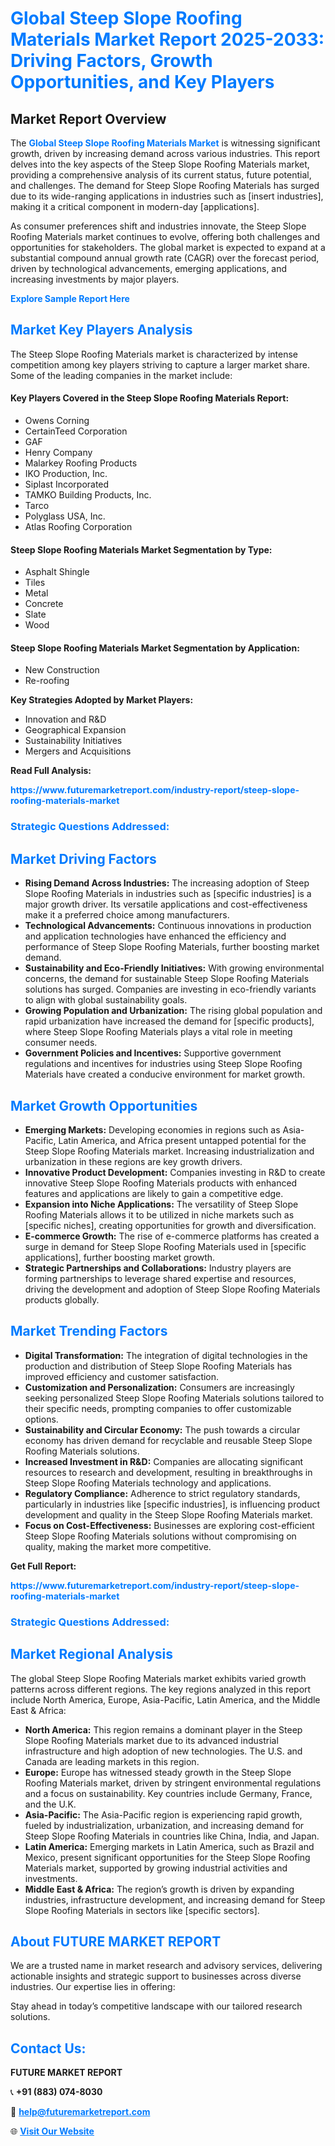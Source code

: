 <h1 style="color: #007BFF;">Global Steep Slope Roofing Materials Market Report 2025-2033: Driving Factors, Growth Opportunities, and Key Players</h1>

<section id="overview">
<h2>Market Report Overview</h2>
<p>The <a href="https://www.futuremarketreport.com/industry-report/steep-slope-roofing-materials-market" style="color: #007BFF; text-decoration: none;"><strong>Global Steep Slope Roofing Materials Market</strong></a> is witnessing significant growth, driven by increasing demand across various industries. This report delves into the key aspects of the Steep Slope Roofing Materials market, providing a comprehensive analysis of its current status, future potential, and challenges. The demand for Steep Slope Roofing Materials has surged due to its wide-ranging applications in industries such as [insert industries], making it a critical component in modern-day [applications].</p>
<p>As consumer preferences shift and industries innovate, the Steep Slope Roofing Materials market continues to evolve, offering both challenges and opportunities for stakeholders. The global market is expected to expand at a substantial compound annual growth rate (CAGR) over the forecast period, driven by technological advancements, emerging applications, and increasing investments by major players.</p>
</section>

<section id="overview">
<p><a href="https://www.futuremarketreport.com/request-sample/reportId=85989" style="color: #007BFF; text-decoration: none;"><strong>Explore Sample Report Here</strong></a></p>
</section>

<section id="key-players">
<h2 style="color: #007BFF;">Market Key Players Analysis</h2>
<p>The Steep Slope Roofing Materials market is characterized by intense competition among key players striving to capture a larger market share. Some of the leading companies in the market include:</p>
<h4>Key Players Covered in the Steep Slope Roofing Materials Report:</h4>
<ul><li>Owens Corning</li><li>CertainTeed Corporation</li><li>GAF</li><li>Henry Company</li><li>Malarkey Roofing Products</li><li>IKO Production, Inc.</li><li>Siplast Incorporated</li><li>TAMKO Building Products, Inc.</li><li>Tarco</li><li>Polyglass USA, Inc.</li><li>Atlas Roofing Corporation</li></ul>
<h4>Steep Slope Roofing Materials Market Segmentation by Type:</h4>
<ul><li>Asphalt Shingle</li><li>Tiles</li><li>Metal</li><li>Concrete</li><li>Slate</li><li>Wood</li></ul>

<h4>Steep Slope Roofing Materials Market Segmentation by Application:</h4>
<ul><li>New Construction</li><li>Re-roofing</li></ul>
<p><strong>Key Strategies Adopted by Market Players:</strong></p>
<ul>
<li>Innovation and R&D</li>
<li>Geographical Expansion</li>
<li>Sustainability Initiatives</li>
<li>Mergers and Acquisitions</li>
</ul>
</section>

<section>
<p><strong>Read Full Analysis: </strong></p><a href="https://www.futuremarketreport.com/industry-report/steep-slope-roofing-materials-market" style="color: #007BFF; text-decoration: none;"><strong>https://www.futuremarketreport.com/industry-report/steep-slope-roofing-materials-market</strong></a>
<h3 style="color: #007BFF;">Strategic Questions Addressed:</h3>
</section>

<section id="driving-factors">
<h2 style="color: #007BFF;">Market Driving Factors</h2>
<ul>
<li><strong>Rising Demand Across Industries:</strong> The increasing adoption of Steep Slope Roofing Materials in industries such as [specific industries] is a major growth driver. Its versatile applications and cost-effectiveness make it a preferred choice among manufacturers.</li>
<li><strong>Technological Advancements:</strong> Continuous innovations in production and application technologies have enhanced the efficiency and performance of Steep Slope Roofing Materials, further boosting market demand.</li>
<li><strong>Sustainability and Eco-Friendly Initiatives:</strong> With growing environmental concerns, the demand for sustainable Steep Slope Roofing Materials solutions has surged. Companies are investing in eco-friendly variants to align with global sustainability goals.</li>
<li><strong>Growing Population and Urbanization:</strong> The rising global population and rapid urbanization have increased the demand for [specific products], where Steep Slope Roofing Materials plays a vital role in meeting consumer needs.</li>
<li><strong>Government Policies and Incentives:</strong> Supportive government regulations and incentives for industries using Steep Slope Roofing Materials have created a conducive environment for market growth.</li>
</ul>
</section>

<section id="growth-opportunities">
<h2 style="color: #007BFF;">Market Growth Opportunities</h2>
<ul>
<li><strong>Emerging Markets:</strong> Developing economies in regions such as Asia-Pacific, Latin America, and Africa present untapped potential for the Steep Slope Roofing Materials market. Increasing industrialization and urbanization in these regions are key growth drivers.</li>
<li><strong>Innovative Product Development:</strong> Companies investing in R&D to create innovative Steep Slope Roofing Materials products with enhanced features and applications are likely to gain a competitive edge.</li>
<li><strong>Expansion into Niche Applications:</strong> The versatility of Steep Slope Roofing Materials allows it to be utilized in niche markets such as [specific niches], creating opportunities for growth and diversification.</li>
<li><strong>E-commerce Growth:</strong> The rise of e-commerce platforms has created a surge in demand for Steep Slope Roofing Materials used in [specific applications], further boosting market growth.</li>
<li><strong>Strategic Partnerships and Collaborations:</strong> Industry players are forming partnerships to leverage shared expertise and resources, driving the development and adoption of Steep Slope Roofing Materials products globally.</li>
</ul>
</section>

<section id="trending-factors">
<h2 style="color: #007BFF;">Market Trending Factors</h2>
<ul>
<li><strong>Digital Transformation:</strong> The integration of digital technologies in the production and distribution of Steep Slope Roofing Materials has improved efficiency and customer satisfaction.</li>
<li><strong>Customization and Personalization:</strong> Consumers are increasingly seeking personalized Steep Slope Roofing Materials solutions tailored to their specific needs, prompting companies to offer customizable options.</li>
<li><strong>Sustainability and Circular Economy:</strong> The push towards a circular economy has driven demand for recyclable and reusable Steep Slope Roofing Materials solutions.</li>
<li><strong>Increased Investment in R&D:</strong> Companies are allocating significant resources to research and development, resulting in breakthroughs in Steep Slope Roofing Materials technology and applications.</li>
<li><strong>Regulatory Compliance:</strong> Adherence to strict regulatory standards, particularly in industries like [specific industries], is influencing product development and quality in the Steep Slope Roofing Materials market.</li>
<li><strong>Focus on Cost-Effectiveness:</strong> Businesses are exploring cost-efficient Steep Slope Roofing Materials solutions without compromising on quality, making the market more competitive.</li>
</ul>
</section>

<section>
<p><strong>Get Full Report: </strong></p><a href="https://www.futuremarketreport.com/industry-report/steep-slope-roofing-materials-market" style="color: #007BFF; text-decoration: none;"><strong>https://www.futuremarketreport.com/industry-report/steep-slope-roofing-materials-market</strong></a>
<h3 style="color: #007BFF;">Strategic Questions Addressed:</h3>
</section>


<section id="regional-analysis">
<h2 style="color: #007BFF;">Market Regional Analysis</h2>
<p>The global Steep Slope Roofing Materials market exhibits varied growth patterns across different regions. The key regions analyzed in this report include North America, Europe, Asia-Pacific, Latin America, and the Middle East & Africa:</p>
<ul>
<li><strong>North America:</strong> This region remains a dominant player in the Steep Slope Roofing Materials market due to its advanced industrial infrastructure and high adoption of new technologies. The U.S. and Canada are leading markets in this region.</li>
<li><strong>Europe:</strong> Europe has witnessed steady growth in the Steep Slope Roofing Materials market, driven by stringent environmental regulations and a focus on sustainability. Key countries include Germany, France, and the U.K.</li>
<li><strong>Asia-Pacific:</strong> The Asia-Pacific region is experiencing rapid growth, fueled by industrialization, urbanization, and increasing demand for Steep Slope Roofing Materials in countries like China, India, and Japan.</li>
<li><strong>Latin America:</strong> Emerging markets in Latin America, such as Brazil and Mexico, present significant opportunities for the Steep Slope Roofing Materials market, supported by growing industrial activities and investments.</li>
<li><strong>Middle East & Africa:</strong> The region’s growth is driven by expanding industries, infrastructure development, and increasing demand for Steep Slope Roofing Materials in sectors like [specific sectors].</li>
</ul>
</section>

<footer>
<h2 style="color: #007BFF;">About FUTURE MARKET REPORT</h2>
<p>We are a trusted name in market research and advisory services, delivering actionable insights and strategic support to businesses across diverse industries. Our expertise lies in offering:</p>

<p>Stay ahead in today’s competitive landscape with our tailored research solutions.</p>

<h2 style="color: #007BFF;">Contact Us:</h2>
<p><strong>FUTURE MARKET REPORT</strong></p>
<p>📞 <strong>+91 (883) 074-8030</strong></p>
<p>📧 <strong><a href="mailto:help@futuremarketreport.com" style="color: #007BFF;">help@futuremarketreport.com</a></strong></p>
<p>🌐 <strong><a href="https://www.futuremarketreport.com/" style="color: #007BFF;">Visit Our Website</a></strong></p>
</footer>
